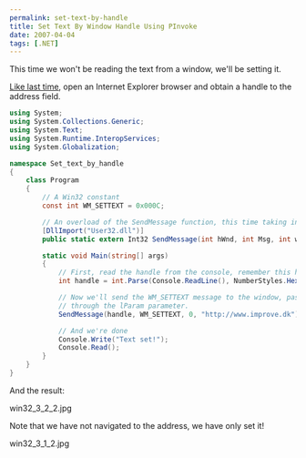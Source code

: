 ```yaml
---
permalink: set-text-by-handle
title: Set Text By Window Handle Using PInvoke
date: 2007-04-04
tags: [.NET]
---
```

This time we won't be reading the text from a window, we'll be setting it.

<!-- more -->

[Like last time](http://www.improve.dk/blog/2007/04/03/getting-text-from-handle), open an Internet Explorer browser and obtain a handle to the address field.

```csharp
using System;
using System.Collections.Generic;
using System.Text;
using System.Runtime.InteropServices;
using System.Globalization;

namespace Set_text_by_handle
{
	class Program
	{
		// A Win32 constant
		const int WM_SETTEXT = 0x000C;

		// An overload of the SendMessage function, this time taking in a string as the lParam.
		[DllImport("User32.dll")]
		public static extern Int32 SendMessage(int hWnd, int Msg, int wParam, string lParam);

		static void Main(string[] args)
		{
			// First, read the handle from the console, remember this has to be in HEX format!
			int handle = int.Parse(Console.ReadLine(), NumberStyles.HexNumber);

			// Now we'll send the WM_SETTEXT message to the window, passing the text
			// through the lParam parameter.
			SendMessage(handle, WM_SETTEXT, 0, "http://www.improve.dk");

			// And we're done
			Console.Write("Text set!");
			Console.Read();
		}
	}
}
```

And the result:

win32_3_2_2.jpg

Note that we have not navigated to the address, we have only set it!

win32_3_1_2.jpg
